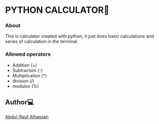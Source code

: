 # PYTHON CALCULATOR🐍
### About
This is calculator created with python, it just does basic calculations and series of calculation in the terminal.

### Allowed operators
* Addition (+)
* Subtraction (-)
* Multiplication (*)
* division (/)
* modulos (%)

## Author💻
[Abdul-Rauf Alhassan](mailto:abdulraufalhassan101010@gmail.com)
